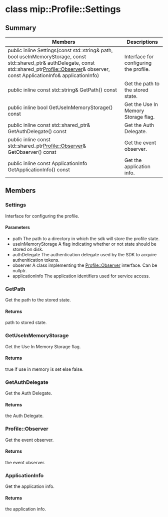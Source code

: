# class mip::Profile::Settings 
  
## Summary
 Members                        | Descriptions                                
--------------------------------|---------------------------------------------
public inline Settings(const std::string& path, bool useInMemoryStorage, const std::shared_ptr<AuthDelegate>& authDelegate, const std::shared_ptr<Profile::Observer>& observer, const ApplicationInfo& applicationInfo)  |  Interface for configuring the profile.
public inline const std::string& GetPath() const  |  Get the path to the stored state.
public inline bool GetUseInMemoryStorage() const  |  Get the Use In Memory Storage flag.
public inline const std::shared_ptr<AuthDelegate>& GetAuthDelegate() const  |  Get the Auth Delegate.
public inline const std::shared_ptr<Profile::Observer>& GetObserver() const  |  Get the event observer.
public inline const ApplicationInfo GetApplicationInfo() const  |  Get the application info.
  
## Members
  
### Settings
Interface for configuring the profile.
  
#### Parameters
* path The path to a directory in which the sdk will store the profile state. 
* useInMemoryStorage A flag indicating whether or not state should be stored on disk. 
* authDelegate The authentication delegate used by the SDK to acquire authenitication tokens. 
* observer A class implementing the [Profile::Observer](#classmip_1_1_profile_1_1_observer) interface. Can be nullptr. 
* applicationInfo The application identifiers used for service access.
  
### GetPath
Get the path to the stored state.
  
#### Returns
path to stored state.
  
### GetUseInMemoryStorage
Get the Use In Memory Storage flag.
  
#### Returns
true if use in memory is set else false.
  
### GetAuthDelegate
Get the Auth Delegate.
  
#### Returns
the Auth Delegate.
  
### Profile::Observer
Get the event observer.
  
#### Returns
the event observer.
  
### ApplicationInfo
Get the application info.
  
#### Returns
the application info.